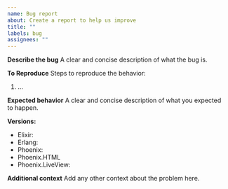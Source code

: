 ```yaml
---
name: Bug report
about: Create a report to help us improve
title: ""
labels: bug
assignees: ""
---
```


**Describe the bug**
A clear and concise description of what the bug is.

**To Reproduce**
Steps to reproduce the behavior:

1. ...

**Expected behavior**
A clear and concise description of what you expected to happen.

**Versions:**

- Elixir:
- Erlang:
- Phoenix:
- Phoenix.HTML
- Phoenix.LiveView:

**Additional context**
Add any other context about the problem here.

